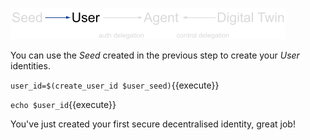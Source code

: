 ![Seed-User-Agent-DigitalTwin](./assets/seed-userX-agent-twin.png)

You can use the _Seed_ created in the previous step to create your _User_ identities.

`user_id=$(create_user_id $user_seed)`{{execute}}

`echo $user_id`{{execute}}

You've just created your first secure decentralised identity, great job!
